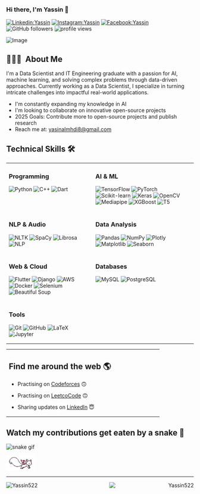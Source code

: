 ### Hi there, I'm Yassin  👋 

[![Linkedin:Yassin](https://img.shields.io/badge/-Yassin-blue?style=flat-square&logo=Linkedin&logoColor=white&link=https://www.linkedin.com/in/yassin-abdulmahdi/)](https://www.linkedin.com/in/yassin-abdulmahdi/)
[![Instagram:Yassin](https://img.shields.io/badge/-Yassin-red?style=flat-square&logo=instagram&logoColor=white&link=https://www.instagram.com/yaseen_almahdi5/)](https://www.instagram.com/yaseen_almahdi5/)
[![Facebook:Yassin](https://img.shields.io/badge/-Yassin-blue?style=flat-square&logo=facebook&logoColor=white&link=https://www.facebook.com/yasin.almhdi.96/)](https://www.facebook.com/yasin.almhdi.96/)
![GitHub followers](https://img.shields.io/github/followers/Yassin522?label=Follow&style=social)
<img alt = "profile views" src="https://komarev.com/ghpvc/?username=Yassin522&color=brightgreen">  

![Image](https://github.com/user-attachments/assets/a6194af1-d0b6-425e-bfa1-fe8c71eee018)

## 👨🏻‍💻 &nbsp;About Me

I'm a Data Scientist and IT Engineering graduate with a passion for AI, machine learning, and solving complex problems through data-driven approaches. Currently working as a Data Scientist, I specialize in turning intricate challenges into impactful real-world applications.

- I'm constantly expanding my knowledge in AI 
- I'm looking to collaborate on innovative open-source projects
- 2025 Goals: Contribute more to open-source projects and publish research
- Reach me at: yasinalmhdi8@gmail.com


## Technical Skills 🛠️

<table> <tr> <td valign="top"> <h3>Programming</h3> <p> <img src="https://img.shields.io/badge/Python-%233776AB.svg?style=for-the-badge&logo=python&logoColor=white" alt="Python" /> <img src="https://img.shields.io/badge/C++-%2300599C.svg?style=for-the-badge&logo=c%2B%2B&logoColor=white" alt="C++" /> <img src="https://img.shields.io/badge/Dart-%230175C2.svg?style=for-the-badge&logo=dart&logoColor=white" alt="Dart" /> </p> </td> <td valign="top"> <h3>AI & ML</h3> <p> <img src="https://img.shields.io/badge/TensorFlow-%23FF6F00.svg?style=for-the-badge&logo=TensorFlow&logoColor=white" alt="TensorFlow" /> <img src="https://img.shields.io/badge/PyTorch-%23EE4C2C.svg?style=for-the-badge&logo=PyTorch&logoColor=white" alt="PyTorch" /> <img src="https://img.shields.io/badge/scikit--learn-%23F7931E.svg?style=for-the-badge&logo=scikit-learn&logoColor=white" alt="Scikit-learn" /> <img src="https://img.shields.io/badge/Keras-%23D00000.svg?style=for-the-badge&logo=Keras&logoColor=white" alt="Keras" /> <img src="https://img.shields.io/badge/OpenCV-%235C3EE8.svg?style=for-the-badge&logo=opencv&logoColor=white" alt="OpenCV" /> <img src="https://img.shields.io/badge/Mediapipe-%23FF2D20.svg?style=for-the-badge&logo=google&logoColor=white" alt="Mediapipe" /> <img src="https://img.shields.io/badge/XGBoost-%2300BFFF.svg?style=for-the-badge&logo=xgboost&logoColor=white" alt="XGBoost" /> <img src="https://img.shields.io/badge/T5-Model-%23F9AB00.svg?style=for-the-badge&logo=google&logoColor=white" alt="T5" /> </p> </td> </tr> <tr> <td valign="top"> <h3>NLP & Audio</h3> <p> <img src="https://img.shields.io/badge/NLTK-%23239120.svg?style=for-the-badge&logo=python&logoColor=white" alt="NLTK" /> <img src="https://img.shields.io/badge/SpaCy-%230060B1.svg?style=for-the-badge&logo=spacy&logoColor=white" alt="SpaCy" /> <img src="https://img.shields.io/badge/Librosa-%23FF4081.svg?style=for-the-badge&logo=python&logoColor=white" alt="Librosa" /> <img src="https://img.shields.io/badge/NLP-%234285F4.svg?style=for-the-badge&logo=natural-language-processing&logoColor=white" alt="NLP" /> </p> </td> <td valign="top"> <h3>Data Analysis</h3> <p> <img src="https://img.shields.io/badge/Pandas-%23150458.svg?style=for-the-badge&logo=pandas&logoColor=white" alt="Pandas" /> <img src="https://img.shields.io/badge/NumPy-%23013243.svg?style=for-the-badge&logo=numpy&logoColor=white" alt="NumPy" /> <img src="https://img.shields.io/badge/Plotly-%233F4F75.svg?style=for-the-badge&logo=plotly&logoColor=white" alt="Plotly" /> <img src="https://img.shields.io/badge/Matplotlib-%231DA1F2.svg?style=for-the-badge&logo=python&logoColor=white" alt="Matplotlib" /> <img src="https://img.shields.io/badge/Seaborn-%232ECC71.svg?style=for-the-badge&logo=python&logoColor=white" alt="Seaborn" /> </p> </td> </tr> <tr> <td valign="top"> <h3>Web & Cloud</h3> <p> <img src="https://img.shields.io/badge/Flutter-%2302569B.svg?style=for-the-badge&logo=Flutter&logoColor=white" alt="Flutter" /> <img src="https://img.shields.io/badge/Django-%23092E20.svg?style=for-the-badge&logo=django&logoColor=white" alt="Django" /> <img src="https://img.shields.io/badge/AWS-%23FF9900.svg?style=for-the-badge&logo=amazon-aws&logoColor=white" alt="AWS" /> <img src="https://img.shields.io/badge/Docker-%232496ED.svg?style=for-the-badge&logo=docker&logoColor=white" alt="Docker" /> <img src="https://img.shields.io/badge/Selenium-%2343B02A.svg?style=for-the-badge&logo=selenium&logoColor=white" alt="Selenium" /> <img src="https://img.shields.io/badge/Beautiful%20Soup-%238900F5.svg?style=for-the-badge&logo=python&logoColor=white" alt="Beautiful Soup" /> </p> </td> <td valign="top"> <h3>Databases</h3> <p> <img src="https://img.shields.io/badge/MySQL-%2300f.svg?style=for-the-badge&logo=mysql&logoColor=white" alt="MySQL" /> <img src="https://img.shields.io/badge/PostgreSQL-%23336791.svg?style=for-the-badge&logo=postgresql&logoColor=white" alt="PostgreSQL" /> </p> </td> </tr> <tr> <td valign="top"> <h3>Tools</h3> <p> <img src="https://img.shields.io/badge/Git-%23F05033.svg?style=for-the-badge&logo=git&logoColor=white" alt="Git" /> <img src="https://img.shields.io/badge/GitHub-%23181717.svg?style=for-the-badge&logo=github&logoColor=white" alt="GitHub" /> <img src="https://img.shields.io/badge/LaTeX-%23008080.svg?style=for-the-badge&logo=latex&logoColor=white" alt="LaTeX" /> <img src="https://img.shields.io/badge/Jupyter-%23F37626.svg?style=for-the-badge&logo=jupyter&logoColor=white" alt="Jupyter" /> </p> </td> <td valign="top">  </td> </tr> </table>



<table width="100%">
  <tr>
    <td valign="top" width="70%">

## Find me around the web 🌎 
- Practising on [Codeforces](https://codeforces.com/profile/Yassin52) 🙃
- Practising on [LeetcoCode](https://leetcode.com/Yassin52/) 🙃
- Sharing updates on [LinkedIn](https://www.linkedin.com/in/yassin-abdulmahdi/) 😇

  </tr>
</table>



## Watch my contributions get eaten by a snake 🐍
![snake gif](https://user-images.githubusercontent.com/88105077/166116856-9251de7f-d2df-46fd-901b-5920e8047e52.svg)

<img src="https://raw.githubusercontent.com/Yassin522/Yassin522/master/assets/kyubey.gif" height="40" />

----  
<p align="left"><img width="45%" align="left" src="https://github-readme-stats.vercel.app/api?username=Yassin522&show_icons=true&include_all_commits=true&theme=radical&hide_border=true" alt="Yassin522" /></p>
<p align="right"><img width="45%" align="right" sy src="https://github-readme-stats.vercel.app/api/top-langs/?username=Yassin522&layout=compact&theme=radical&hide_border=true" alt="Yassin522" /></p>


